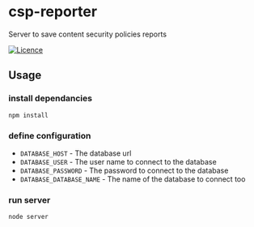 # csp-reporter
Server to save content security policies reports

[![Licence](https://img.shields.io/badge/Licence-ISC-blue.svg)](https://opensource.org/licenses/ISC)

## Usage
### install dependancies
```
npm install
```

### define configuration
 * `DATABASE_HOST` - The database url
 * `DATABASE_USER` - The user name to connect to the database
 * `DATABASE_PASSWORD` - The password to connect to the database
 * `DATABASE_DATABASE_NAME` - The name of the database to connect too


### run server
```
node server
```
